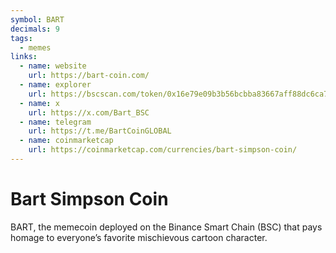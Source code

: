 ```yaml
---
symbol: BART
decimals: 9
tags:
  - memes
links:
  - name: website
    url: https://bart-coin.com/
  - name: explorer
    url: https://bscscan.com/token/0x16e79e09b3b56bcbba83667aff88dc6ca727af2e
  - name: x
    url: https://x.com/Bart_BSC
  - name: telegram
    url: https://t.me/BartCoinGLOBAL
  - name: coinmarketcap
    url: https://coinmarketcap.com/currencies/bart-simpson-coin/
---
```


# Bart Simpson Coin

BART, the memecoin deployed on the Binance Smart Chain (BSC) that pays homage to everyone’s favorite mischievous cartoon character.
